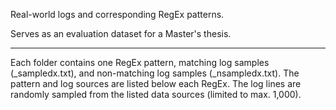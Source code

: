 Real-world logs and corresponding RegEx patterns.

Serves as an evaluation dataset for a Master's thesis.

---

Each folder contains one RegEx pattern, matching log samples (_sampledx.txt), and non-matching log samples (_nsampledx.txt). 
The pattern and log sources are listed below each RegEx.
The log lines are randomly sampled from the listed data sources (limited to max. 1,000).